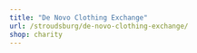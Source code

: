 ```yaml
---
title: "De Novo Clothing Exchange"
url: /stroudsburg/de-novo-clothing-exchange/
shop: charity
---
```

